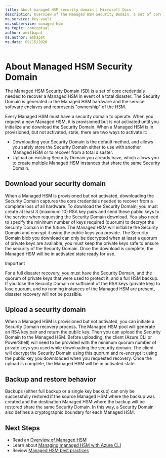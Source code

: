 ```yaml
---
title: About managed HSM security domain | Microsoft Docs
description: Overview of the Managed HSM Security Domain, a set of core credentials needed to recover a Managed HSM
ms.service: key-vault
ms.subservice: managed-hsm
ms.topic: conceptual
author: amitbapat
ms.author: ambapat
ms.date: 09/15/2020
---
```

# About Managed HSM Security Domain

The Managed HSM Security Domain (SD) is a set of core credentials needed to recover a Managed HSM in event of a total disaster. The Security Domain is generated in the Managed HSM hardware and the service software enclaves and represents "ownership" of the HSM. 

Every Managed HSM must have a security domain to operate. When you request a new Managed HSM, it is provisioned but is not activated until you initialize and download the Security Domain. When a Managed HSM is in provisioned, but not activated, state, there are two ways to activate it: 
- Downloading your Security Domain is the default method, and allows you safely store the Security Domain either to use with another Managed HSM or to recover from a total disaster.  
- Upload an existing Security Domain you already have, which allows you to create multiple Managed HSM instances that share the same Security Domain.

## Download your security domain 

When a Managed HSM is provisioned but not activated, downloading the Security Domain captures the core credentials needed to recover from a complete loss of all hardware. To download the Security Domain, you must create at least 3 (maximum 10) RSA key pairs and send these public keys to the service when requesting the Security Domain download. You also need to specify the minimum number of keys required (quorum) to decrypt the Security Domain in the future. The Managed HSM will initialize the Security Domain and encrypt it using the public keys you provide. The Security Domain blob you download can only be decrypted when at least a quorum of private keys are available; you must keep the private keys safe to ensure the security of the Security Domain. Once the download is complete, the Managed HSM will be in activated state ready for use.  

> [!IMPORTANT]
> For a full disaster recovery, you must have the Security Domain, and the quorum of private keys that were used to protect it, and a full HSM backup. If you lose the Security Domain or sufficient of the RSA keys (private key) to lose quorum, and no running instances of the Managed HSM are present, disaster recovery will not be possible. 

## Upload a security domain

When a Managed HSM is provisioned but not activated, you can initiate a Security Domain recovery process. The Managed HSM pool will generate an RSA key pair and return the public key. Then you can upload the Security Domain to the Managed HSM. Before uploading, the client (Azure CLI or PowerShell) will need to be provided with the minimum quorum number of private keys you used while downloading the security domain. The client will decrypt the Security Domain using this quorum and re-encrypt it using the public key you downloaded when you requested recovery. Once the upload is complete, the Managed HSM will be in activated state. 

## Backup and restore behavior

Backups (either full backup or a single key backup) can only be successfully restored if the source Managed HSM where the backup was created and the destination Managed HSM where the backup will be restored share the same Security Domain. In this way, a Security Domain also defines a cryptographic boundary for each Managed HSM. 

## Next Steps

- Read an [Overview of Managed HSM](overview.md)
- Learn about [Managing managed HSM with Azure CLI](quick-create-cli.md)
- Review [Managed HSM best practices](best-practices.md)



